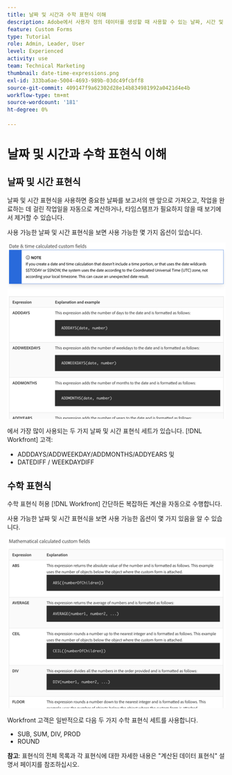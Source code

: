 ```yaml
---
title: 날짜 및 시간과 수학 표현식 이해
description: Adobe에서 사용자 정의 데이터를 생성할 때 사용할 수 있는 날짜, 시간 및 수학 표현식이 무엇인지 알아봅니다 [!UICONTROL Workfront].
feature: Custom Forms
type: Tutorial
role: Admin, Leader, User
level: Experienced
activity: use
team: Technical Marketing
thumbnail: date-time-expressions.png
exl-id: 333ba6ae-5004-4693-989b-03dc49fcbff8
source-git-commit: 409147f9a62302d28e14b834981992a0421d4e4b
workflow-type: tm+mt
source-wordcount: '181'
ht-degree: 0%

---
```


# 날짜 및 시간과 수학 표현식 이해

## 날짜 및 시간 표현식

날짜 및 시간 표현식을 사용하면 중요한 날짜를 보고서의 맨 앞으로 가져오고, 작업을 완료하는 데 걸린 작업일을 자동으로 계산하거나, 타임스탬프가 필요하지 않을 때 보기에서 제거할 수 있습니다.

사용 가능한 날짜 및 시간 표현식을 보면 사용 가능한 몇 가지 옵션이 있습니다.

![샘플 날짜 및 시간 표현식](assets/datetimeexpressions01.png)

에서 가장 많이 사용되는 두 가지 날짜 및 시간 표현식 세트가 있습니다. [!DNL Workfront] 고객:

* ADDDAYS/ADDWEEKDAY/ADDMONTHS/ADDYEARS 및
* DATEDIFF / WEEKDAYDIFF

## 수학 표현식

수학 표현식 허용 [!DNL Workfront] 간단하든 복잡하든 계산을 자동으로 수행합니다.

사용 가능한 날짜 및 시간 표현식을 보면 사용 가능한 옵션이 몇 가지 있음을 알 수 있습니다.

![샘플 수학 표현식](assets/datetimeexpressions02.png)

Workfront 고객은 일반적으로 다음 두 가지 수학 표현식 세트를 사용합니다.

* SUB, SUM, DIV, PROD
* ROUND

<b>참고</b>: 표현식의 전체 목록과 각 표현식에 대한 자세한 내용은 &quot;계산된 데이터 표현식&quot; 설명서 페이지를 참조하십시오.